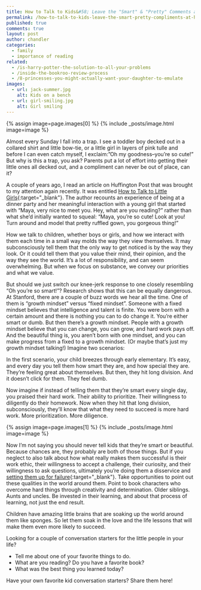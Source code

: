 ```yaml
---
title: How to Talk to Kids&#58; Leave the "Smart" & "Pretty" Comments at Home
permalink: /how-to-talk-to-kids-leave-the-smart-pretty-compliments-at-home
published: true
comments: true
layout: post
author: chandler
categories: 
  - family
  - importance of reading
related: 
  - /is-harry-potter-the-solution-to-all-your-problems
  - /inside-the-bookroo-review-process
  - /8-princesses-you-might-actually-want-your-daughter-to-emulate
images: 
  - url: jack-summer.jpg
    alt: Kids on a bench
  - url: girl-smiling.jpg
    alt: Girl smiling
---
```


{% assign image=page.images[0] %}
{% include _posts/image.html image=image %}

Almost every Sunday I fall into a trap. I see a toddler boy decked out in a collared shirt and little bow-tie, or a little girl in layers of pink tulle and before I can even catch myself, I exclaim:”Oh my goodness–you’re so cute!” But why is this a trap, you ask? Parents put a lot of effort into getting their little ones all decked out, and a compliment can never be out of place, can it?

A couple of years ago, I read an article on Huffington Post that was brought to my attention again recently. It was entitled [How to Talk to Little Girls](http://www.huffingtonpost.com/lisa-bloom/how-to-talk-to-little-gir_b_882510.html){:target="_blank"}. The author recounts an experience of being at a dinner party and her meaningful interaction with a young girl that started with “Maya, very nice to meet you. Hey, what are you reading?” rather than what she’d initially wanted to squeal: “Maya, you’re so cute! Look at you! Turn around and model that pretty ruffled gown, you gorgeous thing!”

How we talk to children, whether boys or girls, and how we interact with them each time in a small way molds the way they view themselves. It may subconsciously tell them that the only way to get noticed is by the way they look. Or it could tell them that you value their mind, their opinion, and the way they see the world. It’s a lot of responsibility, and can seem overwhelming. But when we focus on substance, we convey our priorities and what we value.

But should we just switch our knee-jerk response to one closely resembling “Oh you’re so smart!”? Research shows that this can be equally dangerous. At Stanford, there are a couple of buzz words we hear all the time. One of them is “growth mindset” versus “fixed mindset”. Someone with a fixed mindset believes that intelligence and talent is finite. You were born with a certain amount and there is nothing you can to do change it. You’re either smart or dumb. But then there’s a growth mindset. People with a growth mindset believe that you can change, you can grow, and hard work pays off. And the beautiful thing is, you aren’t born with one mindset, and you can make progress from a fixed to a growth mindset. (Or maybe that’s just my growth mindset talking!) Imagine two scenarios:

In the first scenario, your child breezes through early elementary. It’s easy, and every day you tell them how smart they are, and how special they are. They’re feeling great about themselves. But then, they hit long division. And it doesn’t click for them. They feel dumb.

Now imagine if instead of telling them that they’re smart every single day, you praised their hard work. Their ability to prioritize. Their willingness to diligently do their homework. Now when they hit that long division, subconsciously, they’ll know that what they need to succeed is more hard work. More prioritization. More diligence.

{% assign image=page.images[1] %}
{% include _posts/image.html image=image %}

Now I’m not saying you should never tell kids that they’re smart or beautiful. Because chances are, they probably are both of those things. But if you neglect to also talk about how what really makes them successful is their work ethic, their willingness to accept a challenge, their curiosity, and their willingness to ask questions, ultimately you’re doing them a disservice and [setting them up for failure](http://www.scientificamerican.com/article/the-secret-to-raising-smart-kids1/){:target="_blank"}. Take opportunities to point out these qualities in the world around them. Point to book characters who overcome hard things through creativity and determination. Older siblings. Aunts and uncles. Be invested in their learning, and about that process of learning, not just the end result.

Children have amazing little brains that are soaking up the world around them like sponges. So let them soak in the love and the life lessons that will make them even more likely to succeed.

Looking for a couple of conversation starters for the little people in your life?

- Tell me about one of your favorite things to do.
- What are you reading? Do you have a favorite book?
- What was the best thing you learned today?

Have your own favorite kid conversation starters? Share them here!